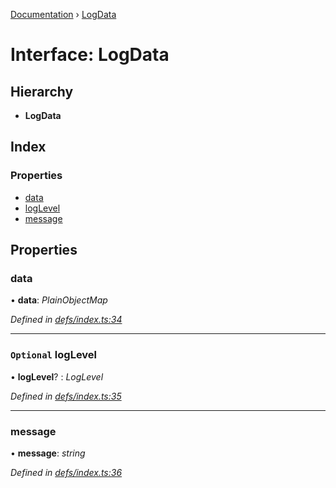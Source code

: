 [Documentation](../README.md) › [LogData](logdata.md)

# Interface: LogData

## Hierarchy

* **LogData**

## Index

### Properties

* [data](logdata.md#data)
* [logLevel](logdata.md#optional-loglevel)
* [message](logdata.md#message)

## Properties

###  data

• **data**: *PlainObjectMap*

*Defined in [defs/index.ts:34](https://github.com/badbatch/graphql-box/blob/c1bd2514/packages/server/src/defs/index.ts#L34)*

___

### `Optional` logLevel

• **logLevel**? : *LogLevel*

*Defined in [defs/index.ts:35](https://github.com/badbatch/graphql-box/blob/c1bd2514/packages/server/src/defs/index.ts#L35)*

___

###  message

• **message**: *string*

*Defined in [defs/index.ts:36](https://github.com/badbatch/graphql-box/blob/c1bd2514/packages/server/src/defs/index.ts#L36)*
